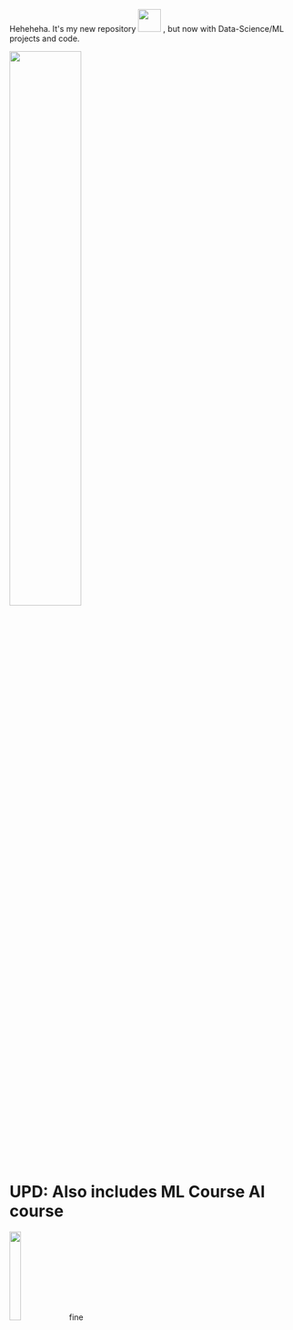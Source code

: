 Heheheha. It's my new repository <img src='https://media.tenor.com/3yuTJ7S5yeQAAAAM/my-honest-reaction-my-honest-reaction-meme.gif' width=40 height=40> , but now with Data-Science/ML projects and code.

<img src='https://i.pinimg.com/564x/8c/cb/59/8ccb5905351695a77e4d2a723d098761.jpg' width=50% height=50%><br>

<h1>UPD: Also includes ML Course AI course</h1>


<img src='https://mlcourse.ai/_static/mlcourse_ai_logo.jpg' width=20% height=20%>
fine
